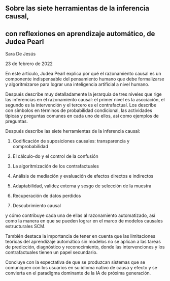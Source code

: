            

## Sobre las siete herramientas de la inferencia causal,

## con reflexiones en aprendizaje automático, de Judea Pearl

Sara De Jesús

23 de febrero de 2022

En este artículo, Judea Pearl explica por qué el razonamiento causal es un componente indispensable del pensamiento humano que debe formalizarse y algoritmizarse para lograr una inteligencia artificial a nivel humano.

Después describe muy detalladamente la jerarquía de tres niveles que rige las inferencias en el razonamiento causal: el primer nivel es la asociación, el segundo es la intervención y el tercero es el contrafactual. Los describe con símbolos en términos de probabilidad condicional, las actividades típicas y preguntas comunes en cada uno de ellos, así como ejemplos de preguntas.

Después describe las siete herramientas de la inferencia causal:

1. Codificación de suposiciones causales: transparencia y comprobabilidad

2. El cálculo-do y el control de la confusión

3. La algoritmización de los contrafactuales

4. Análisis de mediación y evaluación de efectos directos e indirectos

5. Adaptabilidad, validez externa y sesgo de selección de la muestra

6. Recuperación de datos perdidos

7. Descubrimiento causal

y cómo contribuye cada una de ellas al razonamiento automatizado, así como la manera en que se pueden lograr en el marco de modelos causales estructurales SCM.

También destaca la importancia de tener en cuenta que las limitaciones teóricas del aprendizaje automático sin modelos no se aplican a las tareas de predicción, diagnóstico y reconocimiento, donde las intervenciones y los contrafactuales tienen un papel secundario.

Concluye con la expectativa de que se produzcan sistemas que se comuniquen con los usuarios en su idioma nativo de causa y efecto y se convierta en el paradigma dominante de la IA de próxima generación.
